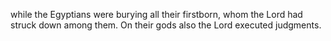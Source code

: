 while the Egyptians were burying all their firstborn, whom the Lord had struck down among them. On their gods also the Lord executed judgments.
